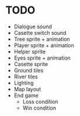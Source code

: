 # TODO

- Dialogue sound
- Casette switch sound
- Tree sprite + animation
- Player sprite + animation
- Helper sprite
- Eyes sprite + animation
- Casette sprite
- Ground tiles
- River tiles
- Lighting
- Map layout
- End game
  - Loss condition
  - Win condition
